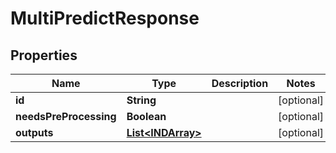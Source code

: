 
# MultiPredictResponse

## Properties
Name | Type | Description | Notes
------------ | ------------- | ------------- | -------------
**id** | **String** |  |  [optional]
**needsPreProcessing** | **Boolean** |  |  [optional]
**outputs** | [**List&lt;INDArray&gt;**](INDArray.md) |  |  [optional]




